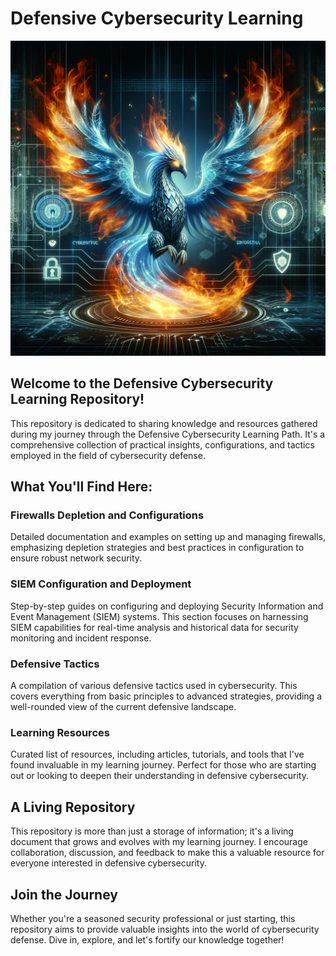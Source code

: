 # Defensive Cybersecurity Learning
![Theme Image of the repo](https://github.com/awais922609/Defensive-Learning/blob/main/Defensive_Learning.png?raw=true)

## Welcome to the Defensive Cybersecurity Learning Repository!

This repository is dedicated to sharing knowledge and resources gathered during my journey through the Defensive Cybersecurity Learning Path. It's a comprehensive collection of practical insights, configurations, and tactics employed in the field of cybersecurity defense.

## What You'll Find Here:

### Firewalls Depletion and Configurations
Detailed documentation and examples on setting up and managing firewalls, emphasizing depletion strategies and best practices in configuration to ensure robust network security.

### SIEM Configuration and Deployment
Step-by-step guides on configuring and deploying Security Information and Event Management (SIEM) systems. This section focuses on harnessing SIEM capabilities for real-time analysis and historical data for security monitoring and incident response.

### Defensive Tactics
A compilation of various defensive tactics used in cybersecurity. This covers everything from basic principles to advanced strategies, providing a well-rounded view of the current defensive landscape.

### Learning Resources
Curated list of resources, including articles, tutorials, and tools that I've found invaluable in my learning journey. Perfect for those who are starting out or looking to deepen their understanding in defensive cybersecurity.

## A Living Repository

This repository is more than just a storage of information; it's a living document that grows and evolves with my learning journey. I encourage collaboration, discussion, and feedback to make this a valuable resource for everyone interested in defensive cybersecurity.

## Join the Journey

Whether you're a seasoned security professional or just starting, this repository aims to provide valuable insights into the world of cybersecurity defense. Dive in, explore, and let's fortify our knowledge together!
